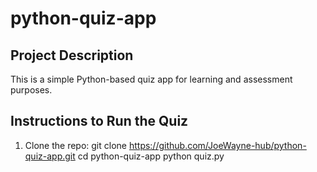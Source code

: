 # python-quiz-app

## Project Description

This is a simple Python-based quiz app for learning and assessment purposes.

## Instructions to Run the Quiz

1. Clone the repo:
   git clone https://github.com/JoeWayne-hub/python-quiz-app.git
   cd python-quiz-app
   python quiz.py
